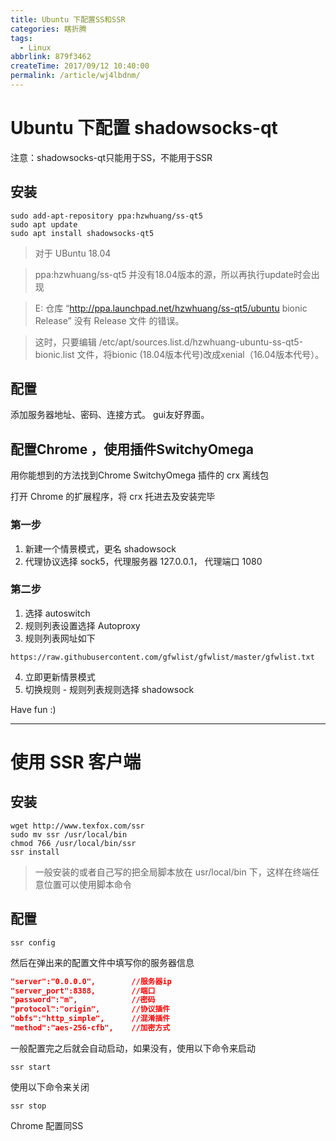 ```yaml
---
title: Ubuntu 下配置SS和SSR
categories: 瞎折腾
tags:
  - Linux
abbrlink: 879f3462
createTime: 2017/09/12 10:40:00
permalink: /article/wj4lbdnm/
---
```


# Ubuntu 下配置 shadowsocks-qt

注意：shadowsocks-qt只能用于SS，不能用于SSR

## 安装

```
sudo add-apt-repository ppa:hzwhuang/ss-qt5
sudo apt update
sudo apt install shadowsocks-qt5
```

<!-- more -->

> 对于 UBuntu 18.04

> ppa:hzwhuang/ss-qt5 并没有18.04版本的源，所以再执行update时会出现

> E: 仓库 “http://ppa.launchpad.net/hzwhuang/ss-qt5/ubuntu bionic Release” 没有 Release 文件 的错误。

> 这时，只要编辑 /etc/apt/sources.list.d/hzwhuang-ubuntu-ss-qt5-bionic.list 文件，将bionic (18.04版本代号)改成xenial（16.04版本代号）。

## 配置

添加服务器地址、密码、连接方式。 gui友好界面。

## 配置Chrome ，使用插件SwitchyOmega

用你能想到的方法找到Chrome SwitchyOmega 插件的 crx 离线包

打开 Chrome 的扩展程序，将 crx 托进去及安装完毕

### 第一步

1. 新建一个情景模式，更名 shadowsock
2. 代理协议选择 sock5，代理服务器 127.0.0.1， 代理端口 1080

### 第二步

1. 选择 autoswitch
2. 规则列表设置选择 Autoproxy
3. 规则列表网址如下
  ```
  https://raw.githubusercontent.com/gfwlist/gfwlist/master/gfwlist.txt
  ```
4. 立即更新情景模式
5. 切换规则 - 规则列表规则选择 shadowsock

Have fun :)

---

# 使用 SSR 客户端

## 安装

```
wget http://www.texfox.com/ssr  
sudo mv ssr /usr/local/bin
chmod 766 /usr/local/bin/ssr  
ssr install  
```

> 一般安装的或者自己写的把全局脚本放在 usr/local/bin 下，这样在终端任意位置可以使用脚本命令

## 配置

```
ssr config
```

然后在弹出来的配置文件中填写你的服务器信息

```json
"server":"0.0.0.0",        //服务器ip  
"server_port":8388,        //端口  
"password":"m",            //密码  
"protocol":"origin",       //协议插件  
"obfs":"http_simple",      //混淆插件  
"method":"aes-256-cfb",    //加密方式  
```

一般配置完之后就会自动启动，如果没有，使用以下命令来启动

```
ssr start
```

使用以下命令来关闭

```
ssr stop
```

Chrome 配置同SS
